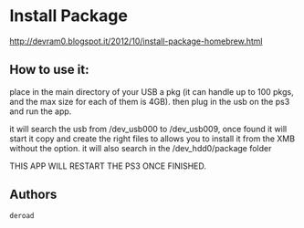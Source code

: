 Install Package
===============

http://devram0.blogspot.it/2012/10/install-package-homebrew.html

How to use it:
--------------


place in the main directory of your USB a pkg (it can handle up to 100 pkgs, and the max size for each of them is 4GB).
then plug in the usb on the ps3 and run the app.

it will search the usb from /dev_usb000 to /dev_usb009, once found it will start it copy and create the right files to allows you to install it from the XMB without the option.
it will also search in the /dev_hdd0/package folder

THIS APP WILL RESTART THE PS3 ONCE FINISHED.

Authors
-------
	deroad 
